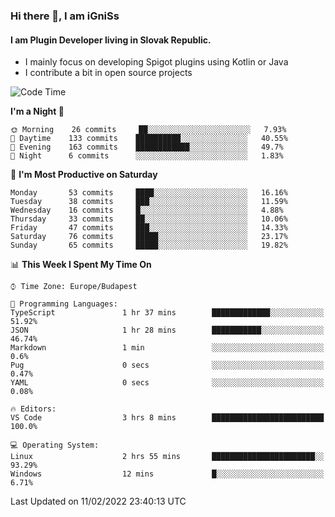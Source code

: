 ### Hi there 👋, I am iGniSs

#### I am Plugin Developer living in Slovak Republic.
- I mainly focus on developing Spigot plugins using Kotlin or Java
- I contribute a bit in open source projects

<!--START_SECTION:waka-->
![Code Time](http://img.shields.io/badge/Code%20Time-777%20hrs%2046%20mins-blue)

**I'm a Night 🦉** 

```text
🌞 Morning    26 commits     ██░░░░░░░░░░░░░░░░░░░░░░░   7.93% 
🌆 Daytime    133 commits    ██████████░░░░░░░░░░░░░░░   40.55% 
🌃 Evening    163 commits    ████████████░░░░░░░░░░░░░   49.7% 
🌙 Night      6 commits      ░░░░░░░░░░░░░░░░░░░░░░░░░   1.83%

```
📅 **I'm Most Productive on Saturday** 

```text
Monday       53 commits     ████░░░░░░░░░░░░░░░░░░░░░   16.16% 
Tuesday      38 commits     ███░░░░░░░░░░░░░░░░░░░░░░   11.59% 
Wednesday    16 commits     █░░░░░░░░░░░░░░░░░░░░░░░░   4.88% 
Thursday     33 commits     ██░░░░░░░░░░░░░░░░░░░░░░░   10.06% 
Friday       47 commits     ███░░░░░░░░░░░░░░░░░░░░░░   14.33% 
Saturday     76 commits     █████░░░░░░░░░░░░░░░░░░░░   23.17% 
Sunday       65 commits     █████░░░░░░░░░░░░░░░░░░░░   19.82%

```


📊 **This Week I Spent My Time On** 

```text
⌚︎ Time Zone: Europe/Budapest

💬 Programming Languages: 
TypeScript               1 hr 37 mins        █████████████░░░░░░░░░░░░   51.92% 
JSON                     1 hr 28 mins        ███████████░░░░░░░░░░░░░░   46.74% 
Markdown                 1 min               ░░░░░░░░░░░░░░░░░░░░░░░░░   0.6% 
Pug                      0 secs              ░░░░░░░░░░░░░░░░░░░░░░░░░   0.47% 
YAML                     0 secs              ░░░░░░░░░░░░░░░░░░░░░░░░░   0.08%

🔥 Editors: 
VS Code                  3 hrs 8 mins        █████████████████████████   100.0%

💻 Operating System: 
Linux                    2 hrs 55 mins       ███████████████████████░░   93.29% 
Windows                  12 mins             █░░░░░░░░░░░░░░░░░░░░░░░░   6.71%

```


 Last Updated on 11/02/2022 23:40:13 UTC
<!--END_SECTION:waka-->